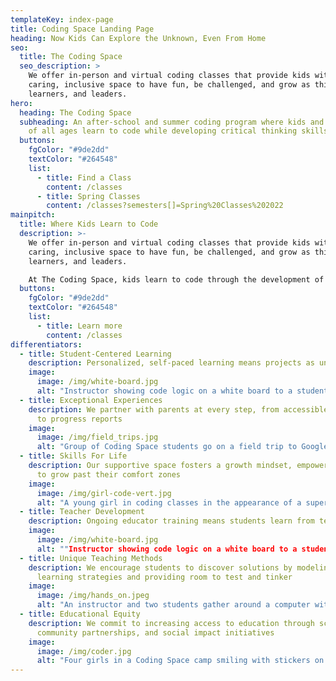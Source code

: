```yaml
---
templateKey: index-page
title: Coding Space Landing Page
heading: Now Kids Can Explore the Unknown, Even From Home
seo:
  title: The Coding Space
  seo_description: >
    We offer in-person and virtual coding classes that provide kids with a
    caring, inclusive space to have fun, be challenged, and grow as thinkers,
    learners, and leaders.
hero:
  heading: The Coding Space
  subheading: ​​An after-school and summer coding program where kids and students
    of all ages learn to code while developing critical thinking skills.
  buttons:
    fgColor: "#9de2dd"
    textColor: "#264548"
    list:
      - title: Find a Class
        content: /classes
      - title: Spring Classes
        content: /classes?semesters[]=Spring%20Classes%202022
mainpitch:
  title: Where Kids Learn to Code
  description: >-
    We offer in-person and virtual coding classes that provide kids with a
    caring, inclusive space to have fun, be challenged, and grow as thinkers,
    learners, and leaders.

    At The Coding Space, kids learn to code through the development of computational thinking skills, intellectual confidence, self-expression, and independence.
  buttons:
    fgColor: "#9de2dd"
    textColor: "#264548"
    list:
      - title: Learn more
        content: /classes
differentiators:
  - title: Student-Centered Learning
    description: Personalized, self-paced learning means projects as unique as our students
    image:
      image: /img/white-board.jpg
      alt: "Instructor showing code logic on a white board to a student"
  - title: Exceptional Experiences
    description: We partner with parents at every step, from accessible tech support
      to progress reports
    image:
      image: /img/field_trips.jpg
      alt: "Group of Coding Space students go on a field trip to Google office in NYC"
  - title: Skills For Life
    description: Our supportive space fosters a growth mindset, empowering students
      to grow past their comfort zones
    image:
      image: /img/girl-code-vert.jpg
      alt: "A young girl in coding classes in the appearance of a superhero."
  - title: Teacher Development
    description: Ongoing educator training means students learn from teachers in the know
    image:
      image: /img/white-board.jpg
      alt: ""Instructor showing code logic on a white board to a student"
  - title: Unique Teaching Methods
    description: We encourage students to discover solutions by modeling effective
      learning strategies and providing room to test and tinker
    image:
      image: /img/hands_on.jpeg
      alt: "An instructor and two students gather around a computer with electronics hooked up to study circuits."
  - title: Educational Equity
    description: We commit to increasing access to education through scholarships,
      community partnerships, and social impact initiatives
    image:
      image: /img/coder.jpg
      alt: "Four girls in a Coding Space camp smiling with stickers on their faces"
---
```

